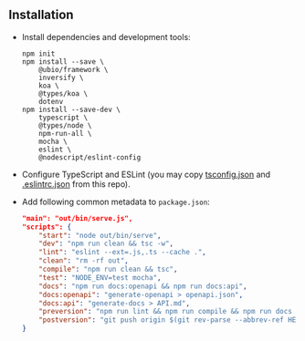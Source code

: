 ## Installation

- Install dependencies and development tools:

    ```
    npm init
    npm install --save \
        @ubio/framework \
        inversify \
        koa \
        @types/koa \
        dotenv
    npm install --save-dev \
        typescript \
        @types/node \
        npm-run-all \
        mocha \
        eslint \
        @nodescript/eslint-config
    ```

- Configure TypeScript and ESLint (you may copy [tsconfig.json](../tsconfig.json) and [.eslintrc.json](../.eslintrc.json) from this repo).

- Add following common metadata to `package.json`:

    ```json
    "main": "out/bin/serve.js",
    "scripts": {
        "start": "node out/bin/serve",
        "dev": "npm run clean && tsc -w",
        "lint": "eslint --ext=.js,.ts --cache .",
        "clean": "rm -rf out",
        "compile": "npm run clean && tsc",
        "test": "NODE_ENV=test mocha",
        "docs": "npm run docs:openapi && npm run docs:api",
        "docs:openapi": "generate-openapi > openapi.json",
        "docs:api": "generate-docs > API.md",
        "preversion": "npm run lint && npm run compile && npm run docs && git add openapi.json API.md",
        "postversion": "git push origin $(git rev-parse --abbrev-ref HEAD) --tags"
    }
    ```

